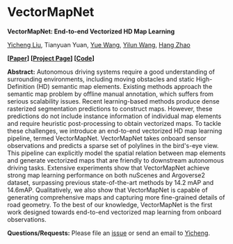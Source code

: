 # VectorMapNet

**VectorMapNet: End-to-end Vectorized HD Map Learning**


[Yicheng Liu](https://scholar.google.com/citations?user=vRmsgQUAAAAJ&hl=zh-CN), Tianyuan Yuan, [Yue Wang](https://people.csail.mit.edu/yuewang/), [Yilun Wang](https://scholar.google.com.hk/citations?user=nUyTDosAAAAJ&hl=en/), [Hang Zhao](http://people.csail.mit.edu/hangzhao/)

**[[Paper](https://arxiv.org/pdf/2206.08920.pdf)] [[Project Page](https://tsinghua-mars-lab.github.io/vectormapnet/)] [[Code](https://github.com/Mrmoore98/VectorMapNet_code)]**

**Abstract:**
Autonomous driving systems require a good understanding of surrounding environments, including moving obstacles and static High-Definition (HD) semantic map elements. Existing methods approach the semantic map problem by offline manual annotation, which suffers from serious scalability issues.  Recent learning-based methods produce dense rasterized segmentation predictions to construct maps. However, these predictions do not include instance information of individual map elements and require heuristic post-processing to obtain vectorized maps. To tackle these challenges, we introduce an end-to-end vectorized HD map learning pipeline, termed VectorMapNet. VectorMapNet takes onboard sensor observations and predicts a sparse set of polylines in the bird's-eye view. This pipeline can explicitly model the spatial relation between map elements and generate vectorized maps that are friendly to downstream autonomous driving tasks. Extensive experiments show that VectorMapNet achieve strong map learning performance on both nuScenes and Argoverse2 dataset, surpassing previous state-of-the-art methods by 14.2 mAP and 14.6mAP. Qualitatively, we also show that VectorMapNet is capable of generating comprehensive maps and capturing more fine-grained details of road geometry. To the best of our knowledge, VectorMapNet is the first work designed towards end-to-end vectorized map learning from onboard observations. 

**Questions/Requests:** 
Please file an [issue](https://github.com/Tsinghua-MARS-Lab/vecmapnet/issues) or send an email to [Yicheng](moooooore66@gmail.com).
